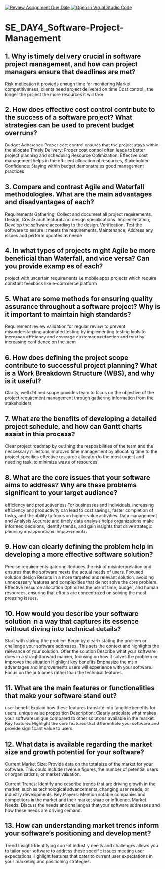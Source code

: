 [![Review Assignment Due Date](https://classroom.github.com/assets/deadline-readme-button-22041afd0340ce965d47ae6ef1cefeee28c7c493a6346c4f15d667ab976d596c.svg)](https://classroom.github.com/a/9pw6JKcu)
[![Open in Visual Studio Code](https://classroom.github.com/assets/open-in-vscode-2e0aaae1b6195c2367325f4f02e2d04e9abb55f0b24a779b69b11b9e10269abc.svg)](https://classroom.github.com/online_ide?assignment_repo_id=15711097&assignment_repo_type=AssignmentRepo)
# SE_DAY4_Software-Project-Management
## 1. Why is timely delivery crucial in software project management, and how can project managers ensure that deadlines are met?
Risk metication it provieds enough time for monitering
Market competitiveness, clients need project delivered on time
Cost control , the longer the project the more resources it will take
## 2. How does effective cost control contribute to the success of a software project? What strategies can be used to prevent budget overruns?
Budget Adherence Proper cost control ensures that the project stays within the allocate
Timely Delivery: Proper cost control often leads to better project planning and scheduling
Resource Optimization: Effective cost management helps in the efficient allocation of resources,
Stakeholder Confidence: Staying within budget demonstrates good management practices
## 3. Compare and contrast Agile and Waterfall methodologies. What are the main advantages and disadvantages of each?
Requirements Gathering, Collect and document all project requirements.
Design, Create architectural and design specifications.
Implementation, Develop the software according to the design.
Verification, Test the software to ensure it meets the requirements.
Maintenance, Address any issues and perform updates as neede
## 4. In what types of projects might Agile be more beneficial than Waterfall, and vice versa? Can you provide examples of each?
project with uncertain requirements i.e mobile apps
projects which require constant feedback like e-commerce platform

## 5. What are some methods for ensuring quality assurance throughout a software project? Why is it important to maintain high standards?
Requirement review validation for regular review to prevent misunderstanding
automated testing by implementing testing tools to increases efficiency and coverage
customer sustfaction and trust by increasing confidence on the taem

## 6. How does defining the project scope contribute to successful project planning? What is a Work Breakdown Structure (WBS), and why is it useful?
Clarity, well defined scope provides team to focus on the objective of the project
requirement management through gathering information from the stakeholders

## 7. What are the benefits of developing a detailed project schedule, and how can Gantt charts assist in this process?
Clear project roadmap by outlining the resposibilities of the team and the neccessary milestons 
improved time management by allocating time to the project specifics
effective resource allocaton to the most urgent and needing task, to minimize waste of resources
## 8. What are the core issues that your software aims to address? Why are these problems significant to your target audience?
efficiency and productiveness For businesses and individuals, increasing efficiency and productivity can lead to cost savings, faster completion of tasks, and the ability to focus on higher-value activities.
Data management and Analysis Accurate and timely data analysis helps organizations make informed decisions, identify trends, and gain insights that drive strategic planning and operational improvements.
## 9. How can clearly defining the problem help in developing a more effective software solution?
Precise requirements gatering Reduces the risk of misinterpretation and ensures that the software meets the actual needs of users.
Focused solution design Results in a more targeted and relevant solution, avoiding unnecessary features and complexities that do not solve the core problem.
Effective resource allocation Optimizes the use of time, budget, and human resources, ensuring that efforts are concentrated on solving the most pressing issues.


## 10. How would you describe your software solution in a way that captures its essence without diving into technical details?
Start with stating tthe problem Begin by clearly stating the problem or challenge your software addresses. This sets the context and highlights the relevance of your solution.
Offer the solution Describe what your software does in a straightforward manner, focusing on how it solves the problem or improves the situation
Highlight key benefits Emphasize the main advantages and improvements users will experience with your software. Focus on the outcomes rather than the technical features.
## 11. What are the main features or functionalities that make your software stand out?
user benefit Explain how these features translate into tangible benefits for users.
unique value proposition Description: Clearly articulate what makes your software unique compared to other solutions available in the market.
Key features Highlight the core features that differentiate your software and provide significant value to users
## 12. What data is available regarding the market size and growth potential for your software?
Current Market Size: Provide data on the total size of the market for your software. This could include revenue figures, the number of potential users or organizations, or market valuation.

Current Trends: Identify and describe trends that are driving growth in the market, such as technological advancements, changing user needs, or industry developments.
Key Players: Mention notable companies and competitors in the market and their market share or influence.
Market Needs: Discuss the needs and challenges that your software addresses and how these needs are driving demand.
## 13. How can understanding market trends inform your software’s positioning and development?
Trend Insight: Identifying current industry needs and challenges allows you to tailor your software to address these specific issues
meeting user expectations Highlight features that cater to current user expectations in your marketing and positioning strategies.


